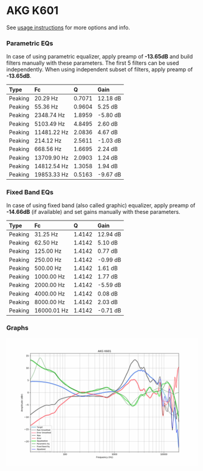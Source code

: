 # AKG K601
See [usage instructions](https://github.com/jaakkopasanen/AutoEq#usage) for more options and info.

### Parametric EQs
In case of using parametric equalizer, apply preamp of **-13.65dB** and build filters manually
with these parameters. The first 5 filters can be used independently.
When using independent subset of filters, apply preamp of **-13.65dB**.

| Type    | Fc          |      Q | Gain     |
|:--------|:------------|:-------|:---------|
| Peaking | 20.29 Hz    | 0.7071 | 12.18 dB |
| Peaking | 55.36 Hz    | 0.9604 | 5.25 dB  |
| Peaking | 2348.74 Hz  | 1.8959 | -5.80 dB |
| Peaking | 5103.49 Hz  | 4.8495 | 2.60 dB  |
| Peaking | 11481.22 Hz | 2.0836 | 4.67 dB  |
| Peaking | 214.12 Hz   | 2.5611 | -1.03 dB |
| Peaking | 668.56 Hz   | 1.6695 | 2.24 dB  |
| Peaking | 13709.90 Hz | 2.0903 | 1.24 dB  |
| Peaking | 14812.54 Hz | 1.3058 | 1.94 dB  |
| Peaking | 19853.33 Hz | 0.5163 | -9.67 dB |

### Fixed Band EQs
In case of using fixed band (also called graphic) equalizer, apply preamp of **-14.66dB**
(if available) and set gains manually with these parameters.

| Type    | Fc          |      Q | Gain     |
|:--------|:------------|:-------|:---------|
| Peaking | 31.25 Hz    | 1.4142 | 12.94 dB |
| Peaking | 62.50 Hz    | 1.4142 | 5.10 dB  |
| Peaking | 125.00 Hz   | 1.4142 | 0.77 dB  |
| Peaking | 250.00 Hz   | 1.4142 | -0.99 dB |
| Peaking | 500.00 Hz   | 1.4142 | 1.61 dB  |
| Peaking | 1000.00 Hz  | 1.4142 | 1.77 dB  |
| Peaking | 2000.00 Hz  | 1.4142 | -5.59 dB |
| Peaking | 4000.00 Hz  | 1.4142 | 0.08 dB  |
| Peaking | 8000.00 Hz  | 1.4142 | 2.03 dB  |
| Peaking | 16000.01 Hz | 1.4142 | -0.71 dB |

### Graphs
![](./AKG%20K601.png)